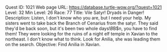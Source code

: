 Quest ID: 1021
Web page URL: https://database.turtle-wow.org/?quest=1021
Level: 32
Min Level: 26
Race: 77
Title: Vile Satyr! Dryads in Danger!
Description: Listen, I don't know who you are, but I need your help. My sisters went to take back the Branch of Cenarius from the satyr. They said they'd be back soon, but it's been two whole days!$B$B$n, you have to find them! They were looking for the ruins of a night elf temple in Xavian to the northeast. I don't know what to think. Look for Anilia, she was leading them on the search.
Objective: Find Anilia in Xavian.
